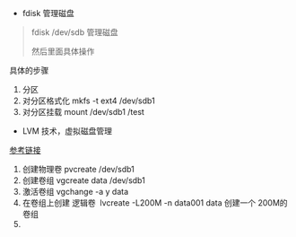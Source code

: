 - fdisk 管理磁盘

> fdisk /dev/sdb 管理磁盘
>
> 然后里面具体操作

具体的步骤

1. 分区    
2. 对分区格式化   mkfs -t ext4 /dev/sdb1
3. 对分区挂载       mount /dev/sdb1  /test





- LVM 技术，虚拟磁盘管理

[参考链接](https://www.cnblogs.com/softidea/p/5147091.html)

1. 创建物理卷  pvcreate /dev/sdb1
2. 创建卷组   vgcreate data /dev/sdb1
3. 激活卷组    vgchange -a y data
4. 在卷组上创建 逻辑卷  lvcreate -L200M -n data001 data         创建一个 200M的卷组
5. 